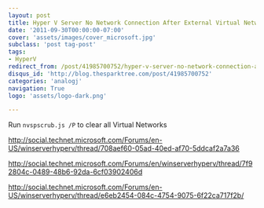 ```yaml
---
layout: post
title: Hyper V Server No Network Connection After External Virtual Network
date: '2011-09-30T00:00:00-07:00'
cover: 'assets/images/cover_microsoft.jpg'
subclass: 'post tag-post'
tags:
- HyperV
redirect_from: /post/41985700752/hyper-v-server-no-network-connection-after
disqus_id: 'http://blog.thesparktree.com/post/41985700752'
categories: 'analogj'
navigation: True
logo: 'assets/logo-dark.png'

---
```

Run `nvspscrub.js /P` to clear all Virtual Networks

http://social.technet.microsoft.com/Forums/en-US/winserverhyperv/thread/708aef60-05ad-40ed-af70-5ddcaf2a7a36

http://social.technet.microsoft.com/Forums/en/winserverhyperv/thread/7f92804c-0489-48b6-92da-6cf03902406d

http://social.technet.microsoft.com/Forums/en-US/winserverhyperv/thread/e6eb2454-084c-4754-9075-6f22ca717f2b/
